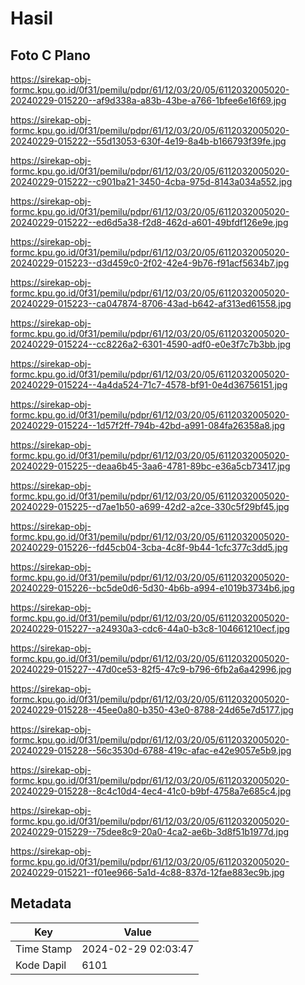 # Hasil

## Foto C Plano

https://sirekap-obj-formc.kpu.go.id/0f31/pemilu/pdpr/61/12/03/20/05/6112032005020-20240229-015220--af9d338a-a83b-43be-a766-1bfee6e16f69.jpg

https://sirekap-obj-formc.kpu.go.id/0f31/pemilu/pdpr/61/12/03/20/05/6112032005020-20240229-015222--55d13053-630f-4e19-8a4b-b166793f39fe.jpg

https://sirekap-obj-formc.kpu.go.id/0f31/pemilu/pdpr/61/12/03/20/05/6112032005020-20240229-015222--c901ba21-3450-4cba-975d-8143a034a552.jpg

https://sirekap-obj-formc.kpu.go.id/0f31/pemilu/pdpr/61/12/03/20/05/6112032005020-20240229-015222--ed6d5a38-f2d8-462d-a601-49bfdf126e9e.jpg

https://sirekap-obj-formc.kpu.go.id/0f31/pemilu/pdpr/61/12/03/20/05/6112032005020-20240229-015223--d3d459c0-2f02-42e4-9b76-f91acf5634b7.jpg

https://sirekap-obj-formc.kpu.go.id/0f31/pemilu/pdpr/61/12/03/20/05/6112032005020-20240229-015223--ca047874-8706-43ad-b642-af313ed61558.jpg

https://sirekap-obj-formc.kpu.go.id/0f31/pemilu/pdpr/61/12/03/20/05/6112032005020-20240229-015224--cc8226a2-6301-4590-adf0-e0e3f7c7b3bb.jpg

https://sirekap-obj-formc.kpu.go.id/0f31/pemilu/pdpr/61/12/03/20/05/6112032005020-20240229-015224--4a4da524-71c7-4578-bf91-0e4d36756151.jpg

https://sirekap-obj-formc.kpu.go.id/0f31/pemilu/pdpr/61/12/03/20/05/6112032005020-20240229-015224--1d57f2ff-794b-42bd-a991-084fa26358a8.jpg

https://sirekap-obj-formc.kpu.go.id/0f31/pemilu/pdpr/61/12/03/20/05/6112032005020-20240229-015225--deaa6b45-3aa6-4781-89bc-e36a5cb73417.jpg

https://sirekap-obj-formc.kpu.go.id/0f31/pemilu/pdpr/61/12/03/20/05/6112032005020-20240229-015225--d7ae1b50-a699-42d2-a2ce-330c5f29bf45.jpg

https://sirekap-obj-formc.kpu.go.id/0f31/pemilu/pdpr/61/12/03/20/05/6112032005020-20240229-015226--fd45cb04-3cba-4c8f-9b44-1cfc377c3dd5.jpg

https://sirekap-obj-formc.kpu.go.id/0f31/pemilu/pdpr/61/12/03/20/05/6112032005020-20240229-015226--bc5de0d6-5d30-4b6b-a994-e1019b3734b6.jpg

https://sirekap-obj-formc.kpu.go.id/0f31/pemilu/pdpr/61/12/03/20/05/6112032005020-20240229-015227--a24930a3-cdc6-44a0-b3c8-104661210ecf.jpg

https://sirekap-obj-formc.kpu.go.id/0f31/pemilu/pdpr/61/12/03/20/05/6112032005020-20240229-015227--47d0ce53-82f5-47c9-b796-6fb2a6a42996.jpg

https://sirekap-obj-formc.kpu.go.id/0f31/pemilu/pdpr/61/12/03/20/05/6112032005020-20240229-015228--45ee0a80-b350-43e0-8788-24d65e7d5177.jpg

https://sirekap-obj-formc.kpu.go.id/0f31/pemilu/pdpr/61/12/03/20/05/6112032005020-20240229-015228--56c3530d-6788-419c-afac-e42e9057e5b9.jpg

https://sirekap-obj-formc.kpu.go.id/0f31/pemilu/pdpr/61/12/03/20/05/6112032005020-20240229-015228--8c4c10d4-4ec4-41c0-b9bf-4758a7e685c4.jpg

https://sirekap-obj-formc.kpu.go.id/0f31/pemilu/pdpr/61/12/03/20/05/6112032005020-20240229-015229--75dee8c9-20a0-4ca2-ae6b-3d8f51b1977d.jpg

https://sirekap-obj-formc.kpu.go.id/0f31/pemilu/pdpr/61/12/03/20/05/6112032005020-20240229-015221--f01ee966-5a1d-4c88-837d-12fae883ec9b.jpg


## Metadata

| Key        | Value               |
| ---------- | ------------------- |
| Time Stamp | 2024-02-29 02:03:47 |
| Kode Dapil | 6101                |




